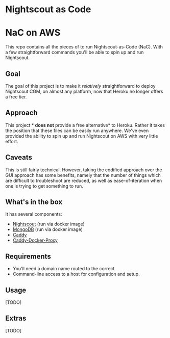 # Nightscout as Code 

# NaC on AWS

This repo contains all the pieces of to run Nightscout-as-Code (NaC). With a few straightforward commands you'll be able to spin up and run Nightscout.

## Goal

The goal of this project is to make it *relatively* straightforward to deploy Nightscout CGM, on almost any platform, now that Heroku no longer offers a free tier.
## Approach

This project * **does not** provide a free alternative* to Heroku. Rather it takes the position that these files can be easily run anywhere. We've even provided the ability to spin up and run Nightscout on AWS with very little effort.

## Caveats

This is still fairly technical. However, taking the codified approach over the GUI approach has some benefits, namely that the number of things which are difficult to troubleshoot are reduced, as well as ease-of-iteration when one is trying to get something to run.

## What's in the box

It has several components:

- [Nightscout]() (run via docker image)
- [MongoDB]() (run via docker image)
- [Caddy](https://github.com/caddyserver/caddy)
- [Caddy-Docker-Proxy](https://github.com/lucaslorentz/caddy-docker-proxy)

## Requirements

- You'll need a domain name routed to the correct
- Command-line access to a host for configuration and setup.

## Usage

[TODO]

## Extras

[TODO]